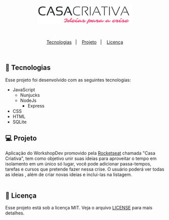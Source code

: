 <p align="center">
  <img src="public/logo.png"> </img>
</p>
<br>

<p align="center">
  <a href="#rocket-tecnologias">Tecnologias</a>&nbsp;&nbsp;&nbsp;|&nbsp;&nbsp;&nbsp;
  <a href="#-projeto">Projeto</a>&nbsp;&nbsp;&nbsp;|&nbsp;&nbsp;&nbsp;
  <a href="#memo-licença">Licença</a>
</p>

<br>

## :rocket: Tecnologias

Esse projeto foi desenvolvido com as seguintes tecnologias:

- JavaScript
  - Nunjucks  
  - NodeJs
    - Express
- CSS
- HTML
- SQLite

## 💻 Projeto

Aplicação do WorkshopDev promovido pela [Rocketseat](https://rocketseat.com.br/) chamada "Casa Criativa", tem como objetivo unir suas ideias para aproveitar o tempo em isolamento em um único só lugar, você pode adicionar passa-tempos, tarefas e cursos que pretende fazer nessa crise. O usuário poderá ver todas as ideias , além de criar novas ideias e inclui-las na listagem.<br><br>


## :memo: Licença

Esse projeto está sob a licença MIT. Veja o arquivo [LICENSE](LICENSE.md) para mais detalhes.
